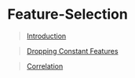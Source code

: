 # Feature-Selection

> [Introduction](https://github.com/abhishek96negi/Feature-Selection/blob/main/01-Feature%20Selection.ipynb)

> [Dropping Constant Features](https://github.com/abhishek96negi/Feature-Selection/blob/main/02-Dropping%20Constant%20Features.ipynb)

> [Correlation](https://github.com/abhishek96negi/Feature-Selection/blob/main/03-Correlation.ipynb)
